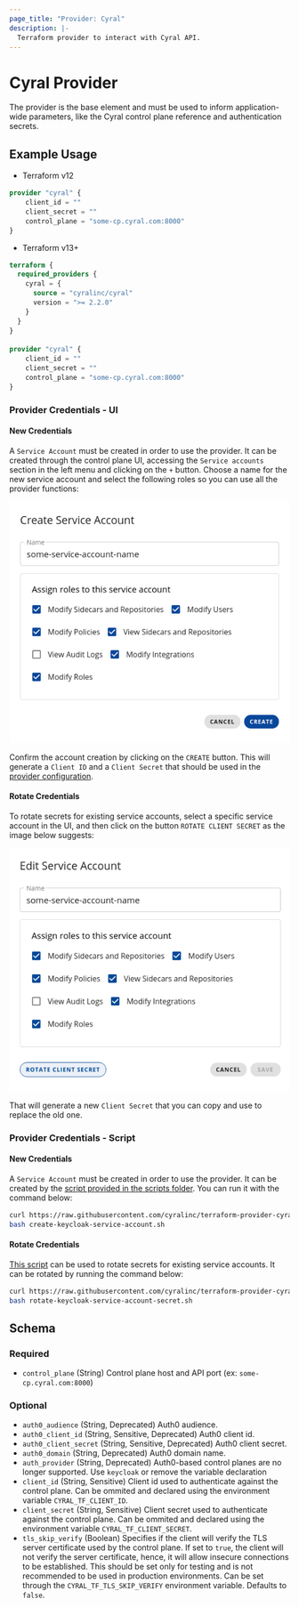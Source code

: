 ```yaml
---
page_title: "Provider: Cyral"
description: |-
  Terraform provider to interact with Cyral API.
---
```


# Cyral Provider

The provider is the base element and must be used to inform application-wide
parameters, like the Cyral control plane reference and authentication secrets.

## Example Usage

- Terraform v12

```terraform
provider "cyral" {
    client_id = ""
    client_secret = ""
    control_plane = "some-cp.cyral.com:8000"
}
```

- Terraform v13+

```terraform
terraform {
  required_providers {
    cyral = {
      source = "cyralinc/cyral"
      version = ">= 2.2.0"
    }
  }
}

provider "cyral" {
    client_id = ""
    client_secret = ""
    control_plane = "some-cp.cyral.com:8000"
}
```

### Provider Credentials - UI

#### New Credentials

A `Service Account` must be created in order to use the provider. It can be created through the control plane UI, accessing the `Service accounts` section in the left menu and clicking on the `+` button. Choose a name for the new service account and select the following roles so you can use all the provider functions:

<img src="https://raw.githubusercontent.com/cyralinc/terraform-provider-cyral/main/images/create_service_account.png">

Confirm the account creation by clicking on the `CREATE` button. This will generate a `Client ID` and a `Client Secret` that should be used in the [provider configuration](#example-usage).

#### Rotate Credentials

To rotate secrets for existing service accounts, select a specific service account in the UI, and then click on the button `ROTATE CLIENT SECRET` as the image below suggests:

<img src="https://raw.githubusercontent.com/cyralinc/terraform-provider-cyral/main/images/rotate_client_secret.png">

That will generate a new `Client Secret` that you can copy and use to replace the old one.

### Provider Credentials - Script

#### New Credentials

A `Service Account` must be created in order to use the provider. It can be created by the [script provided in the scripts folder](../scripts/create-keycloak-service-account.sh). You can run it with the command below:

```bash
curl https://raw.githubusercontent.com/cyralinc/terraform-provider-cyral/main/scripts/create-keycloak-service-account.sh -O
bash create-keycloak-service-account.sh
```

#### Rotate Credentials

[This script](../scripts/rotate-keycloak-service-account-secret.sh) can be used to rotate secrets for existing service accounts. It can be rotated by running the command below:

```bash
curl https://raw.githubusercontent.com/cyralinc/terraform-provider-cyral/main/scripts/rotate-keycloak-service-account-secret.sh -O
bash rotate-keycloak-service-account-secret.sh
```

<!-- schema generated by tfplugindocs -->

## Schema

### Required

- `control_plane` (String) Control plane host and API port (ex: `some-cp.cyral.com:8000`)

### Optional

- `auth0_audience` (String, Deprecated) Auth0 audience.
- `auth0_client_id` (String, Sensitive, Deprecated) Auth0 client id.
- `auth0_client_secret` (String, Sensitive, Deprecated) Auth0 client secret.
- `auth0_domain` (String, Deprecated) Auth0 domain name.
- `auth_provider` (String, Deprecated) Auth0-based control planes are no longer supported. Use `keycloak` or remove the variable declaration
- `client_id` (String, Sensitive) Client id used to authenticate against the control plane. Can be ommited and declared using the environment variable `CYRAL_TF_CLIENT_ID`.
- `client_secret` (String, Sensitive) Client secret used to authenticate against the control plane. Can be ommited and declared using the environment variable `CYRAL_TF_CLIENT_SECRET`.
- `tls_skip_verify` (Boolean) Specifies if the client will verify the TLS server certificate used by the control plane. If set to `true`, the client will not verify the server certificate, hence, it will allow insecure connections to be established. This should be set only for testing and is not recommended to be used in production environments. Can be set through the `CYRAL_TF_TLS_SKIP_VERIFY` environment variable. Defaults to `false`.
